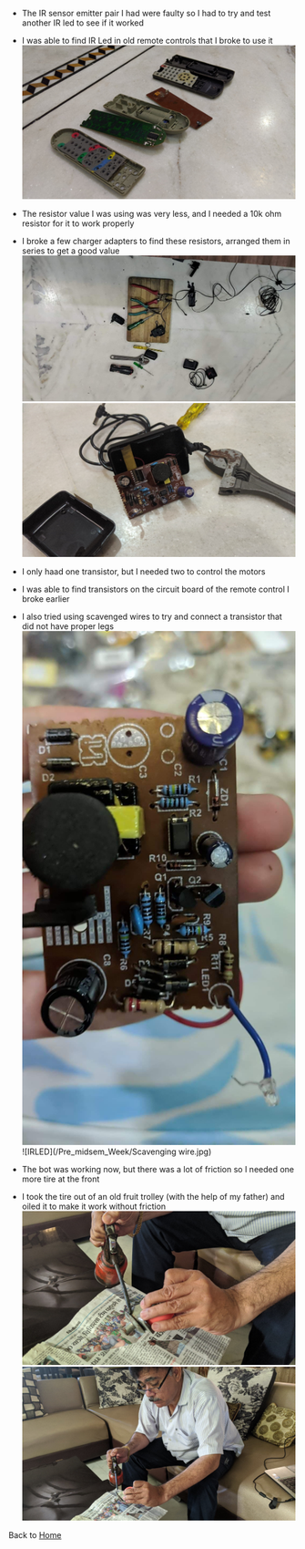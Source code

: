 - The IR sensor emitter pair I had were faulty so I had to try and test another IR led to see if it worked
- I was able to find IR Led in old remote controls that I broke to use it
 ![IRLED](/Pre_midsem_Week/Finding_IRLED.jpg)


- The resistor value I was using was very less, and I needed a 10k ohm resistor for it to work properly
- I broke a few charger adapters to find these resistors, arranged them in series to get a good value
![IRLED](/Pre_midsem_Week/Breaking_Adapters.jpg)
![IRLED](/Pre_midsem_Week/Breaking_Adapters_2.jpg)

- I only haad one transistor, but I needed two to control the motors
- I was able to find transistors on the circuit board of the remote control I broke earlier
- I also tried using scavenged wires to try and connect a transistor that did not have proper legs
![IRLED](/Pre_midsem_Week/Circuits_found.jpg)
![IRLED](/Pre_midsem_Week/Scavenging wire.jpg)

- The bot was working now, but there was a lot of friction so I needed one more tire at the front
- I took the tire out of an old fruit trolley (with the help of my father) and oiled it to make it work without friction
![IRLED](/Pre_midsem_Week/All_direction_tire_from_a_fruit_trolley.jpg)
![IRLED](/Pre_midsem_Week/Oiling_the_tire.jpg)

Back to [Home](https://github.com/ShubhangiChuhadia/Shubhangi_CCA_Mechatronics_2020)


